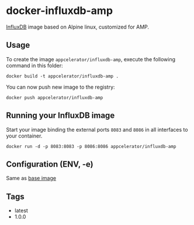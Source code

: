 # docker-influxdb-amp

[InfluxDB](https://influxdata.com/time-series-platform/influxdb/) image based on Alpine linux, customized for AMP.

## Usage

To create the image `appcelerator/influxdb-amp`, execute the following command in this folder:

    docker build -t appcelerator/influxdb-amp .

You can now push new image to the registry:

    docker push appcelerator/influxdb-amp


## Running your InfluxDB image

Start your image binding the external ports `8083` and `8086` in all interfaces to your container.

    docker run -d -p 8083:8083 -p 8086:8086 appcelerator/influxdb-amp


## Configuration (ENV, -e)

Same as [base image](https://github.com/appcelerator/docker-influxdb)

## Tags

- latest
- 1.0.0
